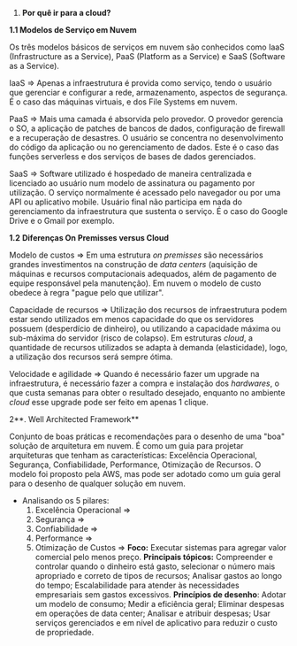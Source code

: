 1. **Por quê ir para a cloud?**

**1.1 Modelos de Serviço em Nuvem**

Os três modelos básicos de serviços em nuvem são conhecidos como IaaS (Infrastructure as a Service), PaaS (Platform as a Service) e SaaS (Software as a Service).

IaaS ⇒ Apenas a infraestrutura é provida como serviço, tendo o usuário que gerenciar e configurar a rede, armazenamento, aspectos de segurança. É o caso das máquinas virtuais, e dos File Systems em nuvem.

PaaS ⇒ Mais uma camada é absorvida pelo provedor. O provedor gerencia o SO, a aplicação de patches de bancos de dados, configuração de firewall e a recuperação de desastres. O usuário se concentra no desenvolvimento do código da aplicação ou no gerenciamento de dados. Este é o caso das funções serverless e dos serviços de bases de dados gerenciados.

SaaS ⇒ Software utilizado é hospedado de maneira centralizada e licenciado ao usuário num modelo de assinatura ou pagamento por utilização. O serviço normalmente é acessado pelo navegador ou por uma API ou aplicativo mobile. Usuário final não participa em nada do gerenciamento da infraestrutura que sustenta o serviço. É o caso do Google Drive e o Gmail por exemplo.

**1.2** **Diferenças On Premisses versus Cloud**

Modelo de custos ⇒ Em uma estrutura *on premisses* são necessários grandes investimentos na construção de *data centers* (aquisição de máquinas e recursos computacionais adequados, além de pagamento de equipe responsável pela manutenção). Em nuvem o modelo de custo obedece à regra "pague pelo que utilizar".

Capacidade de recursos ⇒ Utilização dos recursos de infraestrutura podem estar sendo utilizados em menos capacidade do que os servidores possuem (desperdício de dinheiro), ou utilizando a capacidade máxima ou sub-máxima do servidor (risco de colapso). Em estruturas *cloud*, a quantidade de recursos utilizados se adapta à demanda (elasticidade), logo, a utilização dos recursos será sempre ótima.


Velocidade e agilidade ⇒ Quando é necessário fazer um upgrade na infraestrutura, é necessário fazer a compra e instalação dos *hardwares*, o que custa semanas para obter o resultado desejado, enquanto no ambiente *cloud* esse upgrade pode ser feito em apenas 1 clique.

2**. Well Architected Framework**


Conjunto de boas práticas e recomendações para o desenho de uma "boa" solução de arquitetura em nuvem. É como um guia para projetar arquiteturas que tenham as características: Excelência Operacional, Segurança, Confiabilidade, Performance, Otimização de Recursos. O modelo foi proposto pela AWS, mas pode ser adotado como um guia geral para o desenho de qualquer solução em nuvem.

- Analisando os 5 pilares:
    1. Excelência Operacional ⇒ 
    2. Segurança ⇒ 
    3. Confiabilidade ⇒ 
    4. Performance ⇒ 
    5. Otimização de Custos ⇒ **Foco:** Executar sistemas para agregar valor comercial pelo menos preço. **Principais tópicos:** Compreender e controlar quando o dinheiro está gasto, selecionar o número mais apropriado e correto de tipos de recursos; Analisar gastos ao longo do tempo; Escalabilidade para atender às necessidades empresariais sem gastos excessivos. **Princípios de desenho**: Adotar um modelo de consumo; Medir a eficiência geral; Eliminar despesas em operações de data center; Analisar e atribuir despesas; Usar serviços gerenciados e em nível de aplicativo para reduzir o custo de propriedade.